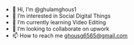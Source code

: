 - 👋 Hi, I’m @ghulamghous1
- 👀 I’m interested in Social Digital Things
- 🌱 I’m currently learning Video Editing
- 💞️ I’m looking to collaborate on upwork
- 📫 How to reach me ghousg6565@gmail.com

<!---
ghulamghous1/ghulamghous1 is a ✨ special ✨ repository because its `README.md` (this file) appears on your GitHub profile.
You can click the Preview link to take a look at your changes.
--->
